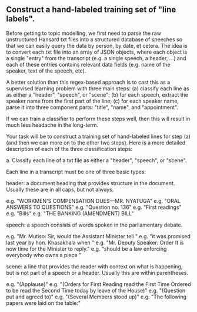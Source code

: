 Construct a hand-labeled training set of "line labels".
--------

Before getting to topic modelling, we first need to parse the raw unstructured Hansard txt files into a structured database of speeches so that we can easily query the data by person, by date, et cetera. The idea is to convert each txt file into an array of JSON objects, where each object is a single "entry" from the transcript (e.g. a single speech, a header, ...) and each of these entries contains relevant data fields (e.g. name of the speaker, text of the speech, etc).


A better solution than this regex-based approach is to cast this as a supervised learning problem with three main steps: (a) classify each line as as either a "header", "speech", or "scene"; (b) for each speech, extract the speaker name from the first part of the line; (c) for each speaker name, parse it into three component parts: "title", "name", and "appointment".

If we can train a classifier to perform these steps well, then this will result in much less headache in the long-term.

Your task will be to construct a training set of hand-labeled lines for step (a) (and then we can more on to the other two steps). Here is a more detailed description of each of the three classification steps:

a. Classify each line of a txt file as either a "header", "speech", or "scene".

Each line in a transcript must be one of three basic types:

header: a document heading that provides structure in the document. Usually these are in all caps, but not always.

e.g. "WORKMEN'S COMPENSATION DUES—MR. NYATUGA"
e.g. "ORAL ANSWERS TO QUESTIONS"
e.g. "Question no. 136"
e.g. "First readings"
e.g. "Bills"
e.g. "THE BANKING (AMENDMENT) BILL"

speech: a speech consists of words spoken in the parliamentary debate.

e.g. "Mr. Mutiso: Sir, would the Assistant Minister tell "
e.g. "it was promised last year by hon. Khasakhala when "
e.g. "Mr. Deputy Speaker: Order It is now time for the 
Minister to reply."
e.g. "should be a law enforcing everybody who owns a piece "

scene: a line that provides the reader with context on what is happening, but is not part of a speech or a header. Usually this are within parentheses.
 
e.g. "(Applause)"
e.g. "(Orders for First Reading read the First Time Ordered to be read the Second Time today by leave of the House)"
e.g. "(Question put and agreed to)"
e.g. "(Several Members stood up)"
e.g. "The following papers were laid on the table:"
